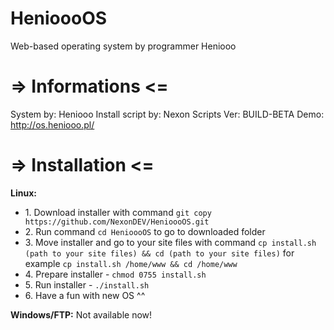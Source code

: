 # HenioooOS
Web-based operating system by programmer Heniooo

# => Informations <=
System by: Heniooo
Install script by: Nexon
Scripts Ver: BUILD-BETA
Demo: http://os.heniooo.pl/

# => Installation <=
<b>Linux:</b>
<ul>
<li>1. Download installer with command <code>git copy https://github.com/NexonDEV/HenioooOS.git</code></li>
<li>2. Run command <code>cd HenioooOS</code> to go to downloaded folder</li>
<li>3. Move installer and go to your site files with command <code>cp install.sh (path to your site files) && cd (path to your site files)</code> for example <code>cp install.sh /home/www && cd /home/www</code></li>
<li>4. Prepare installer - <code>chmod 0755 install.sh</code></li>
<li>5. Run installer - <code>./install.sh</code></li>
<li>6. Have a fun with new OS ^^</li>
</ul>
<b>Windows/FTP:</b>
Not available now!
